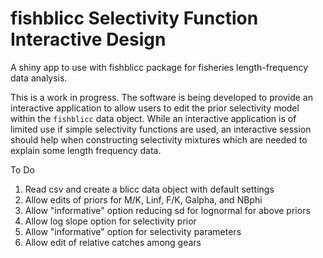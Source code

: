 # fishblicc Selectivity Function Interactive Design

A shiny app to use with fishblicc package for fisheries length-frequency data analysis.

This is a work in progress. The software is being developed to provide an interactive application to allow users to edit the prior selectivity model within the `fishblicc` data object. While an interactive application is of limited use if simple selectivity functions are used, an interactive session should help when constructing selectivity mixtures which are needed to explain some length frequency data.

To Do

1) Read csv and create a blicc data object with default settings
2) Allow edits of priors for M/K, Linf, F/K, Galpha, and NBphi
3) Allow "informative" option reducing sd for lognormal for above priors
4) Allow log slope option for selectivity prior
5) Allow "informative" option for selectivity parameters
6) Allow edit of relative catches among gears
